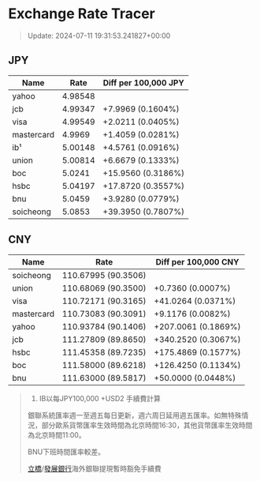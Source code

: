 # Exchange Rate Tracer

> Update: 2024-07-11 19:31:53.241827+00:00

## JPY

| Name       |    Rate | Diff per 100,000 JPY   |
|------------|---------|------------------------|
| yahoo      | 4.98548 |                        |
| jcb        | 4.99347 | +7.9969 (0.1604%)      |
| visa       | 4.99549 | +2.0211 (0.0405%)      |
| mastercard | 4.9969  | +1.4059 (0.0281%)      |
| ib¹        | 5.00148 | +4.5761 (0.0916%)      |
| union      | 5.00814 | +6.6679 (0.1333%)      |
| boc        | 5.0241  | +15.9560 (0.3186%)     |
| hsbc       | 5.04197 | +17.8720 (0.3557%)     |
| bnu        | 5.0459  | +3.9280 (0.0779%)      |
| soicheong  | 5.0853  | +39.3950 (0.7807%)     |

## CNY

| Name       | Rate                | Diff per 100,000 CNY   |
|------------|---------------------|------------------------|
| soicheong  | 110.67995	(90.3506) |                        |
| union      | 110.68069	(90.3500) | +0.7360 (0.0007%)      |
| visa       | 110.72171	(90.3165) | +41.0264 (0.0371%)     |
| mastercard | 110.73083	(90.3091) | +9.1176 (0.0082%)      |
| yahoo      | 110.93784	(90.1406) | +207.0061 (0.1869%)    |
| jcb        | 111.27809	(89.8650) | +340.2520 (0.3067%)    |
| hsbc       | 111.45358	(89.7235) | +175.4869 (0.1577%)    |
| boc        | 111.58000	(89.6218) | +126.4250 (0.1134%)    |
| bnu        | 111.63000	(89.5817) | +50.0000 (0.0448%)     |


> 1. IB以每JPY100,000 +USD2 手續費計算
>
> 銀聯系統匯率週一至週五每日更新，週六周日延用週五匯率。如無特殊情況，部分歐系貨幣匯率生效時間為北京時間16:30，其他貨幣匯率生效時間為北京時間11:00。
>
> BNU下班時間匯率較差。
>
> [立橋](https://www.wlbank.com.mo/uploads/ueditor/file/20181211/1544536513900230.pdf)/[發展銀行](https://www.mdb.com.mo/Service_Charges_20230728.pdf)海外銀聯提現暫時豁免手續費

